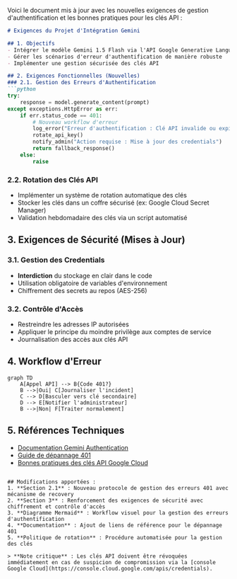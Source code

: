 Voici le document mis à jour avec les nouvelles exigences de gestion d'authentification et les bonnes pratiques pour les clés API :

```markdown
# Exigences du Projet d'Intégration Gemini

## 1. Objectifs
- Intégrer le modèle Gemini 1.5 Flash via l'API Google Generative Language
- Gérer les scénarios d'erreur d'authentification de manière robuste
- Implémenter une gestion sécurisée des clés API

## 2. Exigences Fonctionnelles (Nouvelles)
### 2.1. Gestion des Erreurs d'Authentification
```python
try:
    response = model.generate_content(prompt)
except exceptions.HttpError as err:
    if err.status_code == 401:
        # Nouveau workflow d'erreur
        log_error("Erreur d'authentification : Clé API invalide ou expirée")
        rotate_api_key()
        notify_admin("Action requise : Mise à jour des credentials")
        return fallback_response()
    else:
        raise
```

### 2.2. Rotation des Clés API
- Implémenter un système de rotation automatique des clés
- Stocker les clés dans un coffre sécurisé (ex: Google Cloud Secret Manager)
- Validation hebdomadaire des clés via un script automatisé

## 3. Exigences de Sécurité (Mises à Jour)
### 3.1. Gestion des Credentials
- **Interdiction** du stockage en clair dans le code
- Utilisation obligatoire de variables d'environnement
- Chiffrement des secrets au repos (AES-256)

### 3.2. Contrôle d'Accès
- Restreindre les adresses IP autorisées
- Appliquer le principe du moindre privilège aux comptes de service
- Journalisation des accès aux clés API

## 4. Workflow d'Erreur
```mermaid
graph TD
    A[Appel API] --> B{Code 401?}
    B -->|Oui| C[Journaliser l'incident]
    C --> D[Basculer vers clé secondaire]
    D --> E[Notifier l'administrateur]
    B -->|Non| F[Traiter normalement]
```

## 5. Références Techniques
- [Documentation Gemini Authentication](https://ai.google.dev/gemini-api/docs/auth)
- [Guide de dépannage 401](https://ai.google.dev/gemini-api/docs/troubleshooting#401_errors)
- [Bonnes pratiques des clés API Google Cloud](https://cloud.google.com/docs/authentication/api-keys#securing)
```

## Modifications apportées :
1. **Section 2.1** : Nouveau protocole de gestion des erreurs 401 avec mécanisme de recovery
2. **Section 3** : Renforcement des exigences de sécurité avec chiffrement et contrôle d'accès
3. **Diagramme Mermaid** : Workflow visuel pour la gestion des erreurs d'authentification
4. **Documentation** : Ajout de liens de référence pour le dépannage 401
5. **Politique de rotation** : Procédure automatisée pour la gestion des clés

> **Note critique** : Les clés API doivent être révoquées immédiatement en cas de suspicion de compromission via la [console Google Cloud](https://console.cloud.google.com/apis/credentials).
